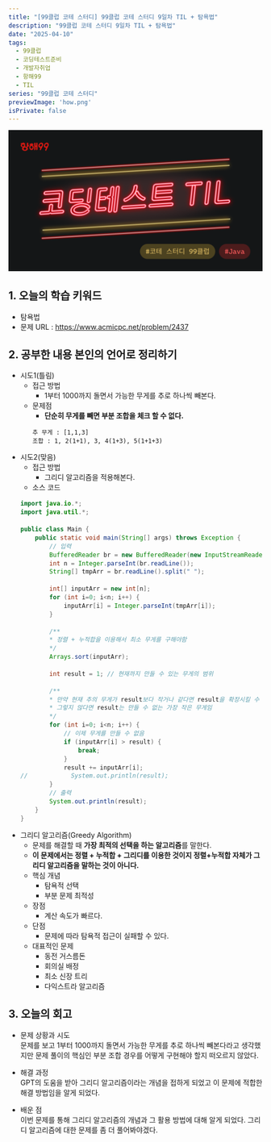 ```yaml
---
title: "[99클럽 코테 스터디] 99클럽 코테 스터디 9일차 TIL + 탐욕법"
description: "99클럽 코테 스터디 9일차 TIL + 탐욕법"
date: "2025-04-10"
tags:
  - 99클럽
  - 코딩테스트준비
  - 개발자취업
  - 항해99
  - TIL
series: "99클럽 코테 스터디"
previewImage: 'how.png'
isPrivate: false
---
```


![99클럽 코테 스터디](/images/99_java.png)

## 1. 오늘의 학습 키워드
+ 탐욕법
+ 문제 URL : https://www.acmicpc.net/problem/2437

## 2. 공부한 내용 본인의 언어로 정리하기
+ 시도1(틀림)
    + 접근 방법 
        + 1부터 1000까지 돌면서 가능한 무게를 추로 하나씩 빼본다.
    + 문제점 
        + **단순히 무게를 빼면 부분 조합을 체크 할 수 없다.**
        ```
        추 무게 : [1,1,3]
        조합 : 1, 2(1+1), 3, 4(1+3), 5(1+1+3)
        ```
+ 시도2(맞음)
    + 접근 방법 
        + 그리디 알고리즘을 적용해본다.
    + 소스 코드
    ```java
    import java.io.*;
    import java.util.*;

    public class Main {
        public static void main(String[] args) throws Exception {
            // 입력
            BufferedReader br = new BufferedReader(new InputStreamReader(System.in));
            int n = Integer.parseInt(br.readLine());
            String[] tmpArr = br.readLine().split(" ");

            int[] inputArr = new int[n];
            for (int i=0; i<n; i++) {
                inputArr[i] = Integer.parseInt(tmpArr[i]);
            }

            /**
            * 정렬 + 누적합을 이용해서 최소 무게를 구해야함
            */
            Arrays.sort(inputArr);

            int result = 1; // 현재까지 만들 수 있는 무게의 범위

            /**
            * 만약 현재 추의 무게가 result보다 작거나 같다면 result을 확장시킬 수 있음
            * 그렇지 않다면 result는 만들 수 없는 가장 작은 무게임
            */
            for (int i=0; i<n; i++) {
                // 이제 무게를 만들 수 없음
                if (inputArr[i] > result) {
                    break;
                }
                result += inputArr[i];
    //            System.out.println(result);
            }
            // 출력
            System.out.println(result);
        }
    }
    ```
+ 그리디 알고리즘(Greedy Algorithm)
    + 문제를 해결할 때 **가장 최적의 선택을 하는 알고리즘**를 말한다.
    + **이 문제에서는 정렬 + 누적합 + 그리디를 이용한 것이지 정렬+누적합 자체가 그리디 알고리즘을 말하는 것이 아니다.**
    + 핵심 개념
        + 탐욕적 선택
        + 부분 문제 최적성
    + 장점
        + 계산 속도가 빠르다.
    + 단점
        + 문제에 따라 탐욕적 접근이 실패할 수 있다.
    + 대표적인 문제
        + 동전 거스름돈
        + 회의실 배정
        + 최소 신장 트리
        + 다익스트라 알고리즘
## 3. 오늘의 회고
+ 문제 상황과 시도   
문제를 보고 1부터 1000까지 돌면서 가능한 무게를 추로 하나씩 빼본다라고 생각했지만 문제 풀이의 핵심인 부분 조합 경우를 어떻게 구현해야 할지 떠오르지 않았다.

+ 해결 과정   
GPT의 도움을 받아 그리디 알고리즘이라는 개념을 접하게 되었고 이 문제에 적합한 해결 방법임을 알게 되었다.

+ 배운 점   
이번 문제를 통해 그리디 알고리즘의 개념과 그 활용 방법에 대해 알게 되었다. 그리디 알고리즘에 대한 문제를 좀 더 풀어봐야겠다.